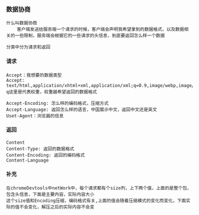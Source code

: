 ### 数据协商
    
    什么叫数据协商
        客户端发送给服务端一个请求的时候，客户端会声明我希望拿到的数据格式，以及数据相关的一些限制，服务端会根据它的一些请求的头信息，到底要返回怎么样一个数据
    
    分类中分为请求和返回

#### 请求
    Accept：我想要的数据类型
    Accept: text/html,application/xhtml+xml,application/xml;q=0.9,image/webp,image/apng,*/*;q=0.8
    q这里是代表权重，权重越希望返回的数据格式

    Accept-Encoding: 怎么样的编码格式，压缩方式
    Accept-Language: 返回怎么样的语言，中国展示中文，返回中文还是英文
    Uset-Agent：浏览器的信息

#### 返回
    Content
    Content-Type: 返回的数据格式
    Content-Encoding: 返回的编码格式
    Content-Language
    
#### 补充 
    在chromeDevtools中netWork中，每个请求都有个size列，上下两个值，上面的是整个包，包含头信息，下面是主要内容，实际内容大小
    这个size值和Encoding压缩，编码格式有关,上面的值会随着压缩模式的变化而变化，下面实际的值不会变化，解压之后的实际内容不会变
    
